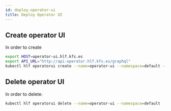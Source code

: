 ```yaml
---
id: deploy-operator-ui
title: Deploy Operator UI
---
```



## Create operator UI
In order to create

```bash
export HOST=operator-ui.hlf.kfs.es
export API_URL="http://api-operator.hlf.kfs.es/graphql"
kubectl hlf operatorui create --name=operator-ui --namespace=default --hosts=$HOST --ingress-class-name=istio --api-url=$API_URL
```

## Delete operator UI
In order to delete:
```bash
kubectl hlf operatorui delete --name=operator-ui --namespace=default
```


